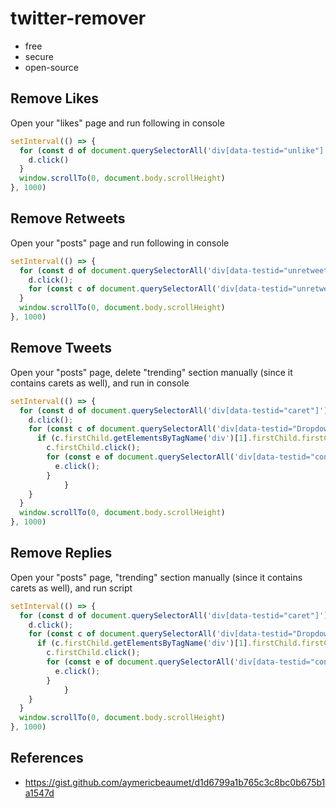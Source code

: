 # twitter-remover

* free
* secure
* open-source

## Remove Likes

Open your "likes" page and run following in console

```javascript
setInterval(() => {
  for (const d of document.querySelectorAll('div[data-testid="unlike"]')) {
    d.click()
  }
  window.scrollTo(0, document.body.scrollHeight)
}, 1000)
```

## Remove Retweets

Open your "posts" page and run following in console

```javascript
setInterval(() => {
  for (const d of document.querySelectorAll('div[data-testid="unretweet"]')) {
    d.click();
    for (const c of document.querySelectorAll('div[data-testid="unretweetConfirm"]')) { c.click(); }
  }
  window.scrollTo(0, document.body.scrollHeight)
}, 1000)
```

## Remove Tweets

Open your "posts" page, delete "trending" section manually (since it contains carets as well), and run in console

```javascript
setInterval(() => {
  for (const d of document.querySelectorAll('div[data-testid="caret"]')) {
    d.click();
    for (const c of document.querySelectorAll('div[data-testid="Dropdown"]')) {
      if (c.firstChild.getElementsByTagName('div')[1].firstChild.firstChild.innerText == "Delete") {
        c.firstChild.click();
        for (const e of document.querySelectorAll('div[data-testid="confirmationSheetConfirm"]')) {
          e.click();
        }
			}
    }
  }
  window.scrollTo(0, document.body.scrollHeight)
}, 1000)
```

## Remove Replies

Open your "posts" page, "trending" section manually (since it contains carets as well), and run script

```javascript
setInterval(() => {
  for (const d of document.querySelectorAll('div[data-testid="caret"]')) {
    d.click();
    for (const c of document.querySelectorAll('div[data-testid="Dropdown"]')) {
      if (c.firstChild.getElementsByTagName('div')[1].firstChild.firstChild.innerText == "Delete") {
        c.firstChild.click();
        for (const e of document.querySelectorAll('div[data-testid="confirmationSheetConfirm"]')) {
          e.click();
        }
			}
    }
  }
  window.scrollTo(0, document.body.scrollHeight)
}, 1000)
```

## References

* https://gist.github.com/aymericbeaumet/d1d6799a1b765c3c8bc0b675b1a1547d
